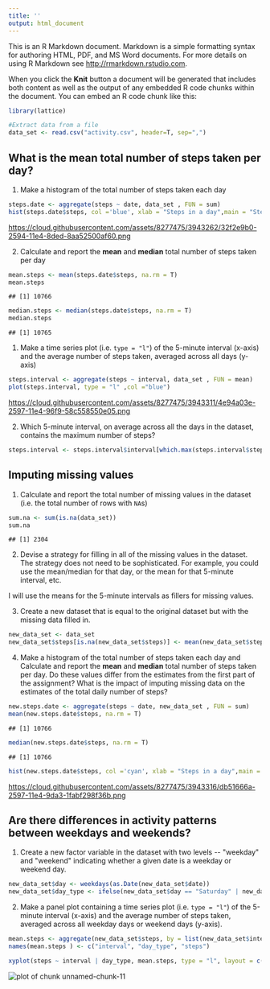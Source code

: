 ```yaml
---
title: ''
output: html_document
---
```


This is an R Markdown document. Markdown is a simple formatting syntax for authoring HTML, PDF, and MS Word documents. For more details on using R Markdown see <http://rmarkdown.rstudio.com>.

When you click the **Knit** button a document will be generated that includes both content as well as the output of any embedded R code chunks within the document. You can embed an R code chunk like this:

```r
library(lattice) 
```


```r
#Extract data from a file
data_set <- read.csv("activity.csv", header=T, sep=",")
```

## What is the mean total number of steps taken per day?

1. Make a histogram of the total number of steps taken each day


```r
steps.date <- aggregate(steps ~ date, data_set , FUN = sum)
hist(steps.date$steps, col ='blue', xlab = "Steps in a day",main = "Steps taken for given day",breaks = 20)
```

https://cloud.githubusercontent.com/assets/8277475/3943262/32f2e9b0-2594-11e4-8ded-8aa52500af60.png

2. Calculate and report the **mean** and **median** total number of
   steps taken per day


```r
mean.steps <- mean(steps.date$steps, na.rm = T)
mean.steps
```

```
## [1] 10766
```

```r
median.steps <- median(steps.date$steps, na.rm = T)
median.steps
```

```
## [1] 10765
```

1. Make a time series plot (i.e. `type = "l"`) of the 5-minute
   interval (x-axis) and the average number of steps taken, averaged
   across all days (y-axis)


```r
steps.interval <- aggregate(steps ~ interval, data_set , FUN = mean)
plot(steps.interval, type = "l" ,col ="blue")
```

https://cloud.githubusercontent.com/assets/8277475/3943311/4e94a03e-2597-11e4-96f9-58c558550e05.png

2. Which 5-minute interval, on average across all the days in the
   dataset, contains the maximum number of steps?


```r
steps.interval <- steps.interval$interval[which.max(steps.interval$steps)]
```

## Imputing missing values

1. Calculate and report the total number of missing values in the
   dataset (i.e. the total number of rows with `NA`s)


```r
sum.na <- sum(is.na(data_set))
sum.na
```

```
## [1] 2304
```

2. Devise a strategy for filling in all of the missing values in the
   dataset. The strategy does not need to be sophisticated. For
   example, you could use the mean/median for that day, or the mean
   for that 5-minute interval, etc.

I will use the means for the 5-minute intervals as fillers for missing
values.

3. Create a new dataset that is equal to the original dataset but with
   the missing data filled in.


```r
new_data_set <- data_set
new_data_set$steps[is.na(new_data_set$steps)] <- mean(new_data_set$steps, na.rm = T)
```

4. Make a histogram of the total number of steps taken each day and
   Calculate and report the **mean** and **median** total number of
   steps taken per day. Do these values differ from the estimates from
   the first part of the assignment? What is the impact of imputing
   missing data on the estimates of the total daily number of steps?


```r
new.steps.date <- aggregate(steps ~ date, new_data_set , FUN = sum)
mean(new.steps.date$steps, na.rm = T)
```

```
## [1] 10766
```

```r
median(new.steps.date$steps, na.rm = T)
```

```
## [1] 10766
```

```r
hist(new.steps.date$steps, col ='cyan', xlab = "Steps in a day",main = "Steps taken for given day",breaks = 20)
```
https://cloud.githubusercontent.com/assets/8277475/3943316/db51666a-2597-11e4-9da3-1fabf298f36b.png

## Are there differences in activity patterns between weekdays and weekends?

1. Create a new factor variable in the dataset with two levels --
   "weekday" and "weekend" indicating whether a given date is a
   weekday or weekend day.


```r
new_data_set$day <- weekdays(as.Date(new_data_set$date))
new_data_set$day_type <- ifelse(new_data_set$day == "Saturday" | new_data_set$day == "Sunday", "Weekend", "Weekday")
```

2. Make a panel plot containing a time series plot (i.e. `type = "l"`)
   of the 5-minute interval (x-axis) and the average number of steps
   taken, averaged across all weekday days or weekend days
   (y-axis).


```r
mean.steps <- aggregate(new_data_set$steps, by = list(new_data_set$interval, new_data_set$day_type), mean)
names(mean.steps ) <- c("interval", "day_type", "steps")

xyplot(steps ~ interval | day_type, mean.steps, type = "l", layout = c(1, 2), xlab = "Interval", ylab = "Number of steps")
```

![plot of chunk unnamed-chunk-11](figure/unnamed-chunk-11.png) 



